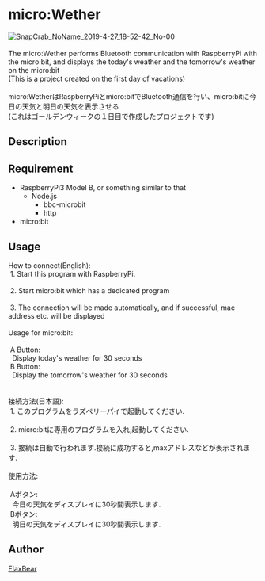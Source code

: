 micro:Wether
====
![SnapCrab_NoName_2019-4-27_18-52-42_No-00](https://user-images.githubusercontent.com/22972451/56873863-60894100-6a70-11e9-95fe-cb738aea2648.png)<br>
<br>
The micro:Wether performs Bluetooth communication with RaspberryPi with the micro:bit, and displays the today's weather and the tomorrow's weather on the micro:bit<br>
(This is a project created on the first day of vacations)
<br><br>
micro:WetherはRaspberryPiとmicro:bitでBluetooth通信を行い、micro:bitに今日の天気と明日の天気を表示させる<br>
(これはゴールデンウィークの１日目で作成したプロジェクトです)

## Description


## Requirement
<ul>
	<li>
		RaspberryPi3 Model B, or something similar to that
		<ul>
			<li>
				Node.js
				<ul>
					<li>bbc-microbit</li>
					<li>http</li>
				</ul>
			</li>
		</ul>
	</li>
	<li>micro:bit</li>
</ul>

## Usage
How to connect(English):<br>
&nbsp;1. Start this program with RaspberryPi.<br>
<br>
&nbsp;2. Start micro:bit which has a dedicated program<br>
<br>
&nbsp;3. The connection will be made automatically, and if successful, mac address etc. will be displayed<br>
<br>
Usage for micro:bit:<br>
<br>
&nbsp;A Button:<br>
&nbsp;&nbsp;Display today's weather for 30 seconds<br>
&nbsp;B Button:<br>
&nbsp;&nbsp;Display the tomorrow's weather for 30 seconds<br>
<br>
<br>
接続方法(日本語):<br>
&nbsp;1. このプログラムをラズペリーパイで起動してください.<br>
<br>
&nbsp;2. micro:bitに専用のプログラムを入れ,起動してください.<br>
<br>
&nbsp;3. 接続は自動で行われます.接続に成功すると,maxアドレスなどが表示されます.<br>
<br>
使用方法:<br>
<br>
&nbsp;Aボタン:<br>
&nbsp;&nbsp;今日の天気をディスプレイに30秒間表示します.<br>
&nbsp;Bボタン:<br>
&nbsp;&nbsp;明日の天気をディスプレイに30秒間表示します.<br>

## Author
[FlaxBear](https://github.com/FlaxBear)
